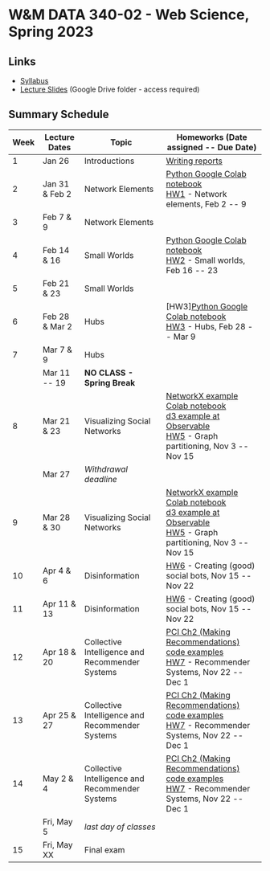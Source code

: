 # W&M DATA 340-02 - Web Science, Spring 2023

## Links

* [Syllabus](syllabus.md)
* [Lecture Slides](https://drive.google.com/drive/folders/1325IMSX4rHEbteEzYPu7aI6jcLevFOy0?usp=share_link) (Google Drive folder - access required)

## Summary Schedule

|Week |Lecture Dates|Topic|Homeworks (Date assigned -- Due Date)
|---|---|---|---|
|1|Jan 26        | Introductions   | [Writing reports](homework/hw0)
|2|Jan 31 & Feb 2| Network Elements| [Python Google Colab notebook](week-2/data_340_02_s23_mod_02_network_elements.ipynb)<br/> [HW1](homework/hw1) - Network elements, Feb 2 -- 9
|3|Feb  7 & 9    | Network Elements
|4|Feb 14 & 16   | Small Worlds    | [Python Google Colab notebook](week-3/data_340_02_s23_mod_03_small_worlds.ipynb)<br/>[HW2](homework/hw2) - Small worlds, Feb 16 -- 23 
|5|Feb 21 & 23   | Small Worlds    |
|6|Feb 28 & Mar 2|Hubs| [HW3][Python Google Colab notebook](week-4/data_340_02_s23_mod_04_hubs.ipynb)<br/>[HW3](homework/hw3) - Hubs, Feb 28 -- Mar 9
|7|Mar 7 & 9     |Hubs| 
| | Mar 11 -- 19 |**NO CLASS - Spring Break**|
|8|Mar 21 & 23   |Visualizing Social Networks| [NetworkX example Colab notebook](week-9/data_440_03_f22_mod_09_networkx_example.ipynb)<br/> [d3 example at Observable](https://observablehq.com/@acnwala/force-directed-layout-example-data-440-03-fall-2022) <br/>[HW5](homework/hw5) - Graph partitioning, Nov 3 -- Nov 15
| | Mar 27       |*Withdrawal deadline*|
|9|Mar 28 & 30   |Visualizing Social Networks| [NetworkX example Colab notebook](week-9/data_440_03_f22_mod_09_networkx_example.ipynb)<br/> [d3 example at Observable](https://observablehq.com/@acnwala/force-directed-layout-example-data-440-03-fall-2022) <br/>[HW5](homework/hw5) - Graph partitioning, Nov 3 -- Nov 15
|10|Apr 4 & 6    |Disinformation| [HW6](homework/hw6) - Creating (good) social bots, Nov 15 -- Nov 22
|11|Apr 11 & 13  |Disinformation| [HW6](homework/hw6) - Creating (good) social bots, Nov 15 -- Nov 22
|12|Apr 18 & 20  |Collective Intelligence and Recommender Systems| [PCI Ch2 (Making Recommendations) code examples](week-11/data_440_03_f22_mod_11_pci_ch_02.ipynb) <br/> [HW7](homework/hw7) - Recommender Systems, Nov 22 -- Dec 1
|13|Apr 25 & 27  |Collective Intelligence and Recommender Systems| [PCI Ch2 (Making Recommendations) code examples](week-11/data_440_03_f22_mod_11_pci_ch_02.ipynb) <br/> [HW7](homework/hw7) - Recommender Systems, Nov 22 -- Dec 1
|14|May 2 & 4    |Collective Intelligence and Recommender Systems| [PCI Ch2 (Making Recommendations) code examples](week-11/data_440_03_f22_mod_11_pci_ch_02.ipynb) <br/> [HW7](homework/hw7) - Recommender Systems, Nov 22 -- Dec 1
|| Fri, May 5    |*last day of classes*|
|15| Fri, May XX |Final exam|